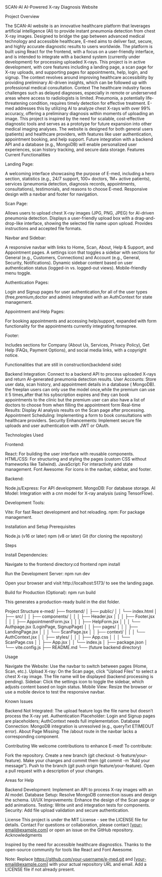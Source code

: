 SCAN-AI AI-Powered X-ray Diagnosis Website

Project Overview

The SCAN-AI website is an innovative healthcare platform that leverages artificial intelligence (AI) to provide instant pneumonia detection from chest X-ray images. Designed to bridge the gap between advanced medical technology and accessible healthcare, E-med aims to deliver fast, secure, and highly accurate diagnostic results to users worldwide. The platform is built using React for the frontend, with a focus on a user-friendly interface, and is intended to integrate with a backend system (currently under development) for processing uploaded X-rays.
This project is in active development, with core features including a landing page, a scan page for X-ray uploads, and supporting pages for appointments, help, login, and signup. The context revolves around improving healthcare accessibility by providing preliminary AI-driven insights, which can be followed up with professional medical consultation.
Context
The healthcare industry faces challenges such as delayed diagnoses, especially in remote or underserved areas where access to radiologists is limited. Pneumonia, a potentially life-threatening condition, requires timely detection for effective treatment. E-med addresses this by utilizing AI to analyze chest X-rays with over 99% accuracy, offering a preliminary diagnosis within moments of uploading an image. This project is inspired by the need for scalable, cost-effective diagnostic tools and serves as a prototype for future expansion into other medical imaging analyses.
The website is designed for both general users (patients) and healthcare providers, with features like user authentication, appointment booking, and help support. Future integration with a backend API and a database (e.g., MongoDB) will enable personalized user experiences, scan history tracking, and secure data storage.
Features
Current Functionalities

Landing Page:

A welcoming interface showcasing the purpose of E-med, including a hero section, statistics (e.g., 24/7 support, 100+ doctors, 1M+ active patients), services (pneumonia detection, diagnosis records, appointments, consultations), testimonials, and reasons to choose E-med.
Responsive design with a navbar and footer for navigation.


Scan Page:

Allows users to upload chest X-ray images (JPG, PNG, JPEG) for AI-driven pneumonia detection.
Displays a user-friendly upload box with a drag-and-drop-like interface, showing the selected file name upon upload.
Provides instructions and accepted file formats.


Navbar and Sidebar:

A responsive navbar with links to Home, Scan, About, Help & Support, and Appointment pages.
A settings icon that toggles a sidebar with sections for General (e.g., Customers, Connections) and Account (e.g., General, Security, Notifications).
Dynamic sidebar content based on user authentication status (logged-in vs. logged-out views).
Mobile-friendly menu toggle.


Authentication Pages:

Login and Signup pages for user authentication,for all of the user types (free,premium,doctor and admin) integrated with an AuthContext for state management.


Appointment and Help Pages:

For booking appointments and accessing help/support, expanded with form functionality for the appointments currently integrating formspree.


Footer:

Includes sections for Company (About Us, Services, Privacy Policy), Get Help (FAQs, Payment Options), and social media links, with a copyright notice.



Functionalities that are still in construction(backdend side)

Backend Integration: Connect to a backend API to process uploaded X-rays and return AI-generated pneumonia detection results.
User Accounts: Store user data, scan history, and appointment details in a database ( MongoDB).
the freeplan users can only use the model once,while the premium can use it 5 times,after that his sybscription expires and they can book appointments to the clinic but the premium user can also have a list of doctors to choose from when filling the appointment form
Real-time Results: Display AI analysis results on the Scan page after processing.
Appointment Scheduling: Implementing a form to book consultations with healthcare providers.
Security Enhancements: Implement secure file uploads and user authentication with JWT or OAuth.

Technologies Used

Frontend:

React: For building the user interface with reusable components.
HTML/CSS: For structuring and styling the pages (custom CSS without frameworks like Tailwind).
JavaScript: For interactivity and state management.
Font Awesome: For icons in the navbar, sidebar, and footer.


Backend:

Node.js/Express: For API development.
MongoDB: For database storage.
AI Model: Integration with a cnn model for X-ray analysis (using TensorFlow).


Development Tools:

Vite: For fast React development and hot reloading.
npm: For package management.



Installation and Setup
Prerequisites

Node.js (v16 or later)
npm (v8 or later)
Git (for cloning the repository)

Steps



Install Dependencies:

Navigate to the frontend directory:cd frontend
npm install




Run the Development Server:
npm run dev


Open your browser and visit http://localhost:5173/ to see the landing page.


Build for Production (Optional):
npm run build


This generates a production-ready build in the dist folder.



Project Structure
e-med/
├── frontend/
│   ├── public/
│   │   └── index.html
│   ├── src/
│   │   ├── components/
│   │   │   ├── Header.jsx
│   │   │   ├── Footer.jsx
│   │   │   ├── AppointmentForm.jsx
│   │   │   ├── HelpForm.jsx
│   │   │   └── Authpage.jsx (LoginPage, SignupPage)
│   │   ├── pages/
│   │   │   ├── LandingPage.jsx
│   │   │   └── ScanPage.jsx
│   │   ├── context/
│   │   │   └── AuthContext.jsx
│   │   ├── styles/
│   │   │   ├── App.css
│   │   │   └── ScanPage.css
│   │   ├── App.jsx
│   │   └── index.js
│   ├── package.json
│   └── vite.config.js
├── README.md
└── (future backend directory)

Usage

Navigate the Website: Use the navbar to switch between pages (Home, Scan, etc.).
Upload X-ray: On the Scan page, click "Upload Files" to select a chest X-ray image. The file name will be displayed (backend processing is pending).
Sidebar: Click the settings icon to toggle the sidebar, which adjusts content based on login status.
Mobile View: Resize the browser or use a mobile device to test the responsive navbar.

Known Issues

Backend Not Integrated: The upload feature logs the file name but doesn’t process the X-ray yet.
Authentication Placeholder: Login and Signup pages are placeholders; AuthContext needs full implementation.
Database Connection: MongoDB integration is unresolved (e.g., queryTxt ETIMEOUT error).
About Page Missing: The /about route in the navbar lacks a corresponding component.

Contributing
We welcome contributions to enhance E-med! To contribute:

Fork the repository.
Create a new branch (git checkout -b feature/your-feature).
Make your changes and commit them (git commit -m "Add your message").
Push to the branch (git push origin feature/your-feature).
Open a pull request with a description of your changes.

Areas for Help

Backend Development: Implement an API to process X-ray images with an AI model.
Database Setup: Resolve MongoDB connection issues and design the schema.
UI/UX Improvements: Enhance the design of the Scan page or add animations.
Testing: Write unit and integration tests for components.
Security: Add file upload validation and secure authentication.

License
This project is under the MIT License - see the LICENSE file for details.
Contact
For questions or collaboration, please contact [your-email@example.com] or open an issue on the GitHub repository.
Acknowledgments

Inspired by the need for accessible healthcare diagnostics.
Thanks to the open-source community for tools like React and Font Awesome.


Note: Replace https://github.com/your-username/e-med.git and [your-email@example.com] with your actual repository URL and email. Add a LICENSE file if not already present.
